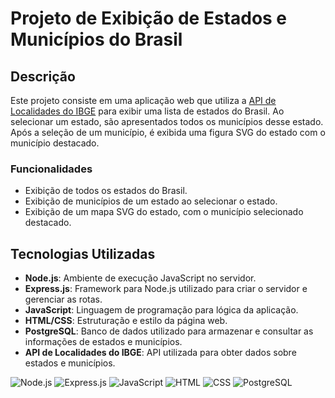 # Projeto de Exibição de Estados e Municípios do Brasil

## Descrição

Este projeto consiste em uma aplicação web que utiliza a [API de Localidades do IBGE](https://documenter.getpostman.com/view/38670/RWgwQb95) para exibir uma lista de estados do Brasil. Ao selecionar um estado, são apresentados todos os municípios desse estado. Após a seleção de um município, é exibida uma figura SVG do estado com o município destacado.

### Funcionalidades
- Exibição de todos os estados do Brasil.
- Exibição de municípios de um estado ao selecionar o estado.
- Exibição de um mapa SVG do estado, com o município selecionado destacado.

## Tecnologias Utilizadas

- **Node.js**: Ambiente de execução JavaScript no servidor.
- **Express.js**: Framework para Node.js utilizado para criar o servidor e gerenciar as rotas.
- **JavaScript**: Linguagem de programação para lógica da aplicação.
- **HTML/CSS**: Estruturação e estilo da página web.
- **PostgreSQL**: Banco de dados utilizado para armazenar e consultar as informações de estados e municípios.
- **API de Localidades do IBGE**: API utilizada para obter dados sobre estados e municípios.

![Node.js](https://img.shields.io/badge/Node.js-339933?style=for-the-badge&logo=node.js&logoColor=white)
![Express.js](https://img.shields.io/badge/Express.js-404D59?style=for-the-badge)
![JavaScript](https://img.shields.io/badge/JavaScript-F7DF1E?style=for-the-badge&logo=javascript&logoColor=black)
![HTML](https://img.shields.io/badge/HTML-E34F26?style=for-the-badge&logo=html5&logoColor=white)
![CSS](https://img.shields.io/badge/CSS-1572B6?style=for-the-badge&logo=css3&logoColor=white)
![PostgreSQL](https://img.shields.io/badge/PostgreSQL-336791?style=for-the-badge&logo=postgresql&logoColor=white)
 
